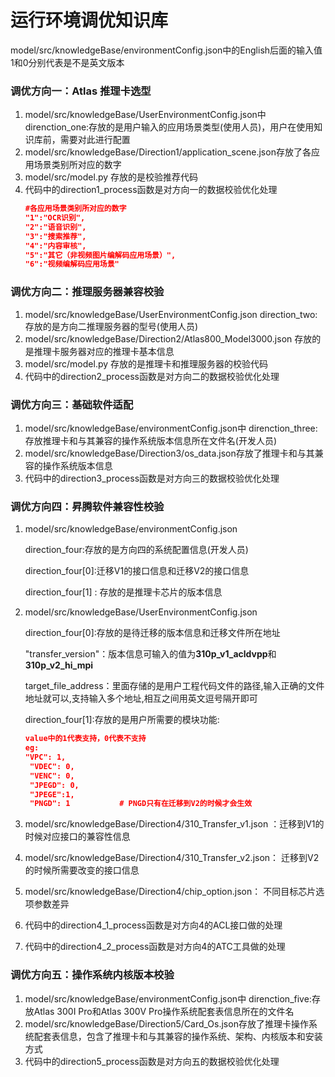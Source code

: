 # 运行环境调优知识库

model/src/knowledgeBase/environmentConfig.json中的English后面的输入值 1和0分别代表是不是英文版本

###  调优方向一：Atlas 推理卡选型

1. model/src/knowledgeBase/UserEnvironmentConfig.json中
   direnction_one:存放的是用户输入的应用场景类型(使用人员)，用户在使用知识库前，需要对此进行配置
2. model/src/knowledgeBase/Direction1/application_scene.json存放了各应用场景类别所对应的数字
3. model/src/model.py  存放的是校验推荐代码
4. 代码中的direction1_process函数是对方向一的数据校验优化处理
   ```json
   #各应用场景类别所对应的数字
   "1":"OCR识别",
   "2":"语音识别",
   "3":"搜索推荐",
   "4":"内容审核",
   "5":"其它（非视频图片编解码应用场景）",
   "6":"视频编解码应用场景"
   ```

###  调优方向二：推理服务器兼容校验

1. model/src/knowledgeBase/UserEnvironmentConfig.json
   direction_two:存放的是方向二推理服务器的型号(使用人员)
2. model/src/knowledgeBase/Direction2/Atlas800_Model3000.json 存放的是推理卡服务器对应的推理卡基本信息
3. model/src/model.py  存放的是推理卡和推理服务器的校验代码
4. 代码中的direction2_process函数是对方向二的数据校验优化处理


###  调优方向三：基础软件适配

1. model/src/knowledgeBase/environmentConfig.json中
   direnction_three:存放推理卡和与其兼容的操作系统版本信息所在文件名(开发人员)
2. model/src/knowledgeBase/Direction3/os_data.json存放了推理卡和与其兼容的操作系统版本信息
3. 代码中的direction3_process函数是对方向三的数据校验优化处理

### 调优方向四：昇腾软件兼容性校验

1. model/src/knowledgeBase/environmentConfig.json  

   direction_four:存放的是方向四的系统配置信息(开发人员)

   direction_four[0]:迁移V1的接口信息和迁移V2的接口信息

   direction_four[1] : 存放的是推理卡芯片的版本信息

2. model/src/knowledgeBase/UserEnvironmentConfig.json

   direction_four[0]:存放的是待迁移的版本信息和迁移文件所在地址

   ​	"transfer_version"：版本信息可输入的值为**310p_v1_acldvpp**和**310p_v2_hi_mpi**

   ​	target_file_address：里面存储的是用户工程代码文件的路径,输入正确的文件地址就可以,支持输入多个地址,相互之间用英文逗号隔开即可

   direction_four[1]:存放的是用户所需要的模块功能:

   

   ```json
   value中的1代表支持，0代表不支持
   eg:
   "VPC": 1,
    "VDEC": 0,
    "VENC": 0,
    "JPEGD": 0,
    "JPEGE":1,
    "PNGD": 1           # PNGD只有在迁移到V2的时候才会生效
   ```
   
4. model/src/knowledgeBase/Direction4/310_Transfer_v1.json ：迁移到V1的时候对应接口的兼容性信息

5. model/src/knowledgeBase/Direction4/310_Transfer_v2.json： 迁移到V2的时候所需要改变的接口信息

6. model/src/knowledgeBase/Direction4/chip_option.json： 不同目标芯片选项参数差异

7. 代码中的direction4_1_process函数是对方向4的ACL接口做的处理

8. 代码中的direction4_2_process函数是对方向4的ATC工具做的处理

### 调优方向五：操作系统内核版本校验

1. model/src/knowledgeBase/environmentConfig.json中
   direnction_five:存放Atlas 300I Pro和Atlas 300V Pro操作系统配套表信息所在的文件名
2. model/src/knowledgeBase/Direction5/Card_Os.json存放了推理卡操作系统配套表信息，包含了推理卡和与其兼容的操作系统、架构、内核版本和安装方式
3. 代码中的direction5_process函数是对方向五的数据校验优化处理



   